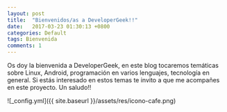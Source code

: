 ```yaml
---
layout: post
title:  "Bienvenidos/as a DeveloperGeek!!"
date:   2017-03-23 01:30:13 +0800
categories: Default
tags: Bienvenida
comments: 1
---
```

Os doy la bienvenida a DeveloperGeek, en este blog tocaremos temáticas
sobre Linux, Android, programación en varios lenguajes, tecnología en general.
Si estás interesado en estos temas te invito a que me acompañes en este proyecto.
Un saludo!!

![_config.yml]({{ site.baseurl }}/assets/res/icono-cafe.png)
